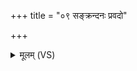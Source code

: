 +++
title = "०९ सङ्क्रन्दनः प्रवदो"

+++
<details><summary>मूलम् (VS)</summary>

सं॒क्रन्द॑नः प्रव॒दो धृ॒ष्णुषे॑णः प्रवेद॒कृद्ब॑हु॒धा ग्रा॑मघो॒षी। श्रेयो॑ वन्व॒नो व॒युना॑नि वि॒द्वान्की॒र्तिं ब॒हुभ्यो॒ वि ह॑र द्विरा॒जे ॥
</details>